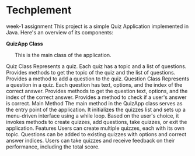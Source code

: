 # Techplement
week-1 assignment 
This project is a simple Quiz Application implemented in Java. Here's an overview of its components:

<b>QuizApp Class</b>
<ul>This is the main class of the application.</ul>
<ul></ul>
<ul></ul>
<ul></ul>
<ul></ul>
Quiz Class
Represents a quiz.
Each quiz has a topic and a list of questions.
Provides methods to get the topic of the quiz and the list of questions.
Provides a method to add a question to the quiz.
Question Class
Represents a question in a quiz.
Each question has text, options, and the index of the correct answer.
Provides methods to get the question text, options, and the index of the correct answer.
Provides a method to check if a user's answer is correct.
Main Method
The main method in the QuizApp class serves as the entry point of the application.
It initializes the quizzes list and sets up a menu-driven interface using a while loop.
Based on the user's choice, it invokes methods to create quizzes, add questions, take quizzes, or exit the application.
Features
Users can create multiple quizzes, each with its own topic.
Questions can be added to existing quizzes with options and correct answer indices.
Users can take quizzes and receive feedback on their performance, including the total score.
